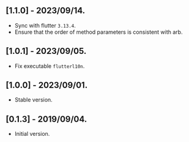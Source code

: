 ## [1.1.0] - 2023/09/14.

* Sync with flutter `3.13.4`.
* Ensure that the order of method parameters is consistent with arb.

## [1.0.1] - 2023/09/05.

* Fix executable `flutterl10n`.

## [1.0.0] - 2023/09/01.

* Stable version.

## [0.1.3] - 2019/09/04.

* Initial version.
